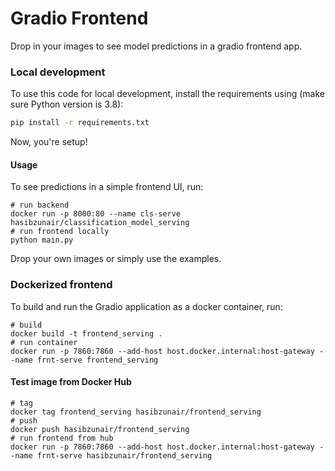 # Gradio Frontend
Drop in your images to see model predictions in a gradio frontend app.

### Local development
To use this code for local development, install the requirements using (make sure Python version is 3.8):
```bash
pip install -r requirements.txt
```
Now, you're setup!

#### Usage
To see predictions in a simple frontend UI, run: 
```
# run backend
docker run -p 8000:80 --name cls-serve hasibzunair/classification_model_serving
# run frontend locally
python main.py
```
Drop your own images or simply use the examples.

### Dockerized frontend
To build and run the Gradio application as a docker container, run:
```
# build
docker build -t frontend_serving .
# run container
docker run -p 7860:7860 --add-host host.docker.internal:host-gateway --name frnt-serve frontend_serving
```

#### Test image from Docker Hub
```
# tag
docker tag frontend_serving hasibzunair/frontend_serving
# push
docker push hasibzunair/frontend_serving
# run frontend from hub
docker run -p 7860:7860 --add-host host.docker.internal:host-gateway --name frnt-serve hasibzunair/frontend_serving
```
